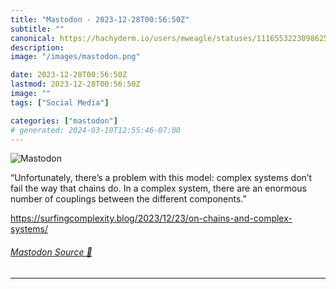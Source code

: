 ```yaml
---
title: "Mastodon - 2023-12-28T00:56:50Z"
subtitle: ""
canonical: https://hachyderm.io/users/mweagle/statuses/111655322309862507
description:
image: "/images/mastodon.png"

date: 2023-12-28T00:56:50Z
lastmod: 2023-12-28T00:56:50Z
image: ""
tags: ["Social Media"]

categories: ["mastodon"]
# generated: 2024-03-10T12:55:46-07:00
---
```

![Mastodon](/images/mastodon.png)

<p>“Unfortunately, there’s a problem with this model: complex systems don’t fail the way that chains do. In a complex system, there are an enormous number of couplings between the different components.”</p><p><a href="https://surfingcomplexity.blog/2023/12/23/on-chains-and-complex-systems/" target="_blank" rel="nofollow noopener noreferrer" translate="no"><span class="invisible">https://</span><span class="ellipsis">surfingcomplexity.blog/2023/12</span><span class="invisible">/23/on-chains-and-complex-systems/</span></a></p>


###### [Mastodon Source 🐘](https://hachyderm.io/@mweagle/111655322309862507)

___
